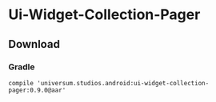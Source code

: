 Ui-Widget-Collection-Pager
===============

## Download ##

### Gradle ###

    compile 'universum.studios.android:ui-widget-collection-pager:0.9.0@aar'
